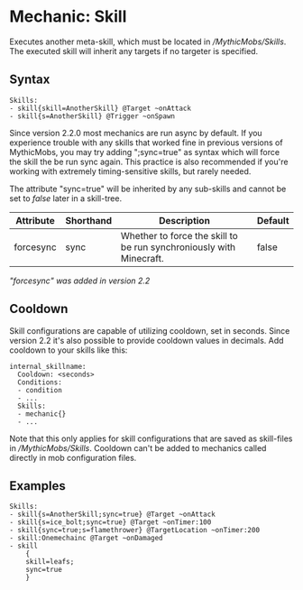 Mechanic: Skill
===============

Executes another meta-skill, which must be located in
*/MythicMobs/Skills*. The executed skill will inherit any targets if no
targeter is specified.

Syntax
------

    Skills:
    - skill{skill=AnotherSkill} @Target ~onAttack
    - skill{s=AnotherSkill} @Trigger ~onSpawn

Since version 2.2.0 most mechanics are run async by default. If you
experience trouble with any skills that worked fine in previous versions
of MythicMobs, you may try adding ";sync=true" as syntax which will
force the skill the be run sync again. This practice is also recommended
if you're working with extremely timing-sensitive skills, but rarely
needed.

The attribute "sync=true" will be inherited by any sub-skills and cannot
be set to *false* later in a skill-tree.

| Attribute | Shorthand | Description                                                         | Default |
|-----------|-----------|---------------------------------------------------------------------|---------|
| forcesync | sync      | Whether to force the skill to be run synchroniously with Minecraft. | false   |

*"forcesync" was added in version 2.2*

Cooldown
--------

Skill configurations are capable of utilizing cooldown, set in seconds.
Since version 2.2 it's also possible to provide cooldown values in
decimals. Add cooldown to your skills like this:

    internal_skillname:
      Cooldown: <seconds>
      Conditions:
      - condition
      - ...
      Skills:
      - mechanic{}
      - ...

Note that this only applies for skill configurations that are saved as
skill-files in */MythicMobs/Skills*. Cooldown can't be added to
mechanics called directly in mob configuration files.

Examples
--------

    Skills:
    - skill{s=AnotherSkill;sync=true} @Target ~onAttack
    - skill{s=ice_bolt;sync=true} @Target ~onTimer:100
    - skill{sync=true;s=flamethrower} @TargetLocation ~onTimer:200
    - skill:Onemechainc @Target ~onDamaged
    - skill
        {
        skill=leafs;
        sync=true
        }